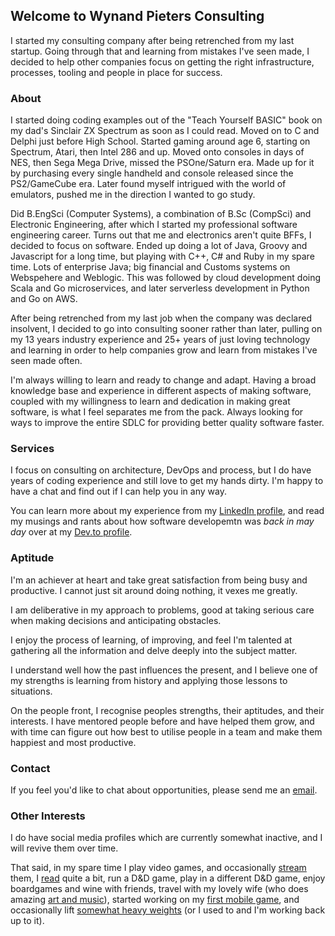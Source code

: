 ## Welcome to Wynand Pieters Consulting

I started my consulting company after being retrenched from my last startup. Going through that and learning from mistakes I've seen made, I decided to help other companies focus on getting the right infrastructure, processes, tooling and people in place for success.

### About

I started doing coding examples out of the "Teach Yourself BASIC" book on my dad's Sinclair ZX Spectrum as soon as I could read. Moved on to C and Delphi just before High School. Started gaming around age 6, starting on Spectrum, Atari, then Intel 286 and up. Moved onto consoles in days of NES, then Sega Mega Drive, missed the PSOne/Saturn era. Made up for it by purchasing every single handheld and console released since the PS2/GameCube era. Later found myself intrigued with the world of emulators, pushed me in the direction I wanted to go study.

Did B.EngSci (Computer Systems), a combination of B.Sc (CompSci) and Electronic Engineering, after which I started my professional software engineering career. Turns out that me and electronics aren't quite BFFs, I decided to focus on software. Ended up doing a lot of Java, Groovy and Javascript for a long time, but playing with C++, C# and Ruby in my spare time. Lots of enterprise Java; big financial and Customs systems on Webspehere and Weblogic. This was followed by cloud development doing Scala and Go microservices, and later serverless development in Python and Go on AWS.

After being retrenched from my last job when the company was declared insolvent, I decided to go into consulting sooner rather than later, pulling on my 13 years industry experience and 25+ years of just loving technology and learning in order to help companies grow and learn from mistakes I've seen made often.

I'm always willing to learn and ready to change and adapt. Having a broad knowledge base and experience in different aspects of making software, coupled with my willingness to learn and dedication in making great software, is what I feel separates me from the pack. Always looking for ways to improve the entire SDLC for providing better quality software faster.

### Services

I focus on consulting on architecture, DevOps and process, but I do have years of coding experience and still love to get my hands dirty. I'm happy to have a chat and find out if I can help you in any way.

You can learn more about my experience from my [LinkedIn profile](https://www.linkedin.com/in/wynand-pieters/), and read my musings and rants about how software developemtn was _back in may day_ over at my [Dev.to profile](https://dev.to/wynandpieters).

### Aptitude

I'm an achiever at heart and take great satisfaction from being busy and productive. I cannot just sit around doing nothing, it vexes me greatly. 

I am deliberative in my approach to problems, good at taking serious care when making decisions and anticipating obstacles. 

I enjoy the process of learning, of improving, and feel I'm talented at gathering all the information and delve deeply into the subject matter. 

I understand well how the past influences the present, and I believe one of my strengths is learning from history and applying those lessons to situations. 

On the people front, I recognise peoples strengths, their aptitudes, and their interests. I have mentored people before and have helped them grow, and with time can figure out how best to utilise people in a team and make them happiest and most productive.

### Contact

If you feel you'd like to chat about opportunities, please send me an [email](mailto:me@wynandpieters.dev).

### Other Interests

I do have social media profiles which are currently somewhat inactive, and I will revive them over time.

That said, in my spare time I play video games, and occasionally [stream](https://www.twitch.tv/duhblinn) them, I [read](https://www.goodreads.com/user/show/7853686-wynand-pieters) quite a bit, run a D&D game, play in a different D&D game, enjoy boardgames and wine with friends, travel with my lovely wife (who does amazing [art and music](https://www.instagram.com/_artbeme_/)), started working on my [first mobile game](https://duhblinnza.itch.io/), and occasionally lift [somewhat heavy weights](https://strengthlevel.com/10656-wynandpieters) (or I used to and I'm working back up to it).
